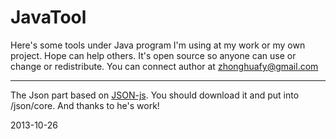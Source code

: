 # JavaTool
Here's some tools under Java program I'm using at my work or my own project. Hope can help others.
It's open source so anyone can use or change or redistribute.
You can connect author at zhonghuafy@gmail.com

****************
The Json part based on <a href="https://github.com/douglascrockford/JSON-js">JSON-js</a>. You should download it and put into /json/core. And thanks to he's work!

2013-10-26

